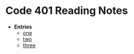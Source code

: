 # Code 401 Reading Notes

- **Entries**
  - [one](four-oh/class4-01.md)
  - [two](four-oh/class4-02.md)
  - [three](four-oh/class4-03.md)
